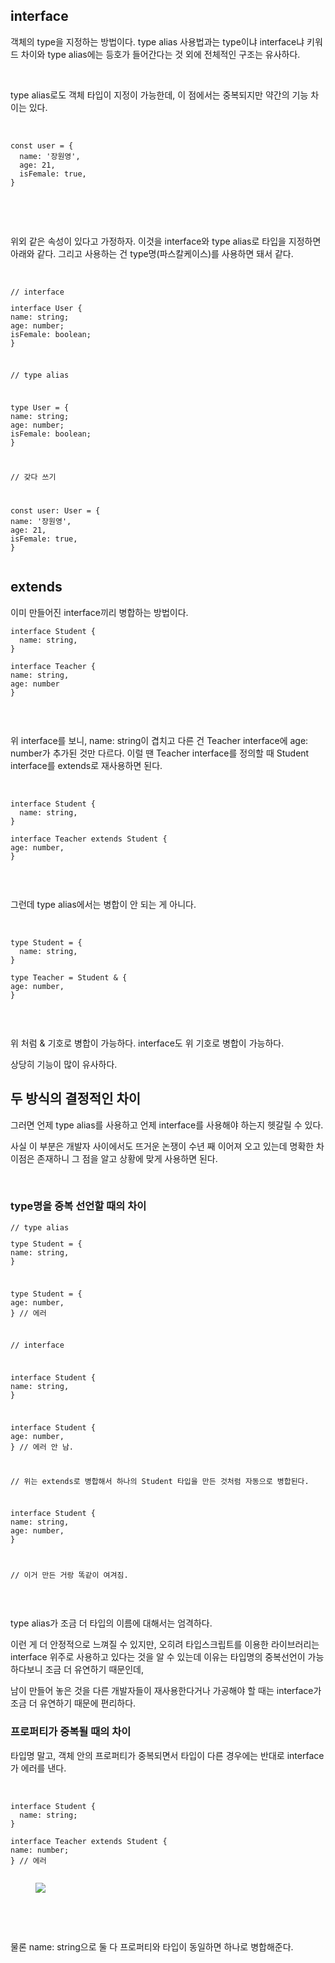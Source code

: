 <h2 data-ke-size="size26">interface</h2>
<p data-ke-size="size16">객체의 type을 지정하는 방법이다. type alias 사용법과는 type이냐 interface냐 키워드 차이와 type alias에는 등호가 들어간다는 것 외에 전체적인 구조는 유사하다.</p>
<p data-ke-size="size16">&nbsp;</p>
<p data-ke-size="size16">type alias로도 객체 타입이 지정이 가능한데, 이 점에서는 중복되지만 약간의 기능 차이는 있다.</p>
<p data-ke-size="size16">&nbsp;</p>
<pre id="code_1719306204788" class="javascript" data-ke-language="javascript" data-ke-type="codeblock"><code>const user = {
  name: '장원영',
  age: 21,
  isFemale: true,
}</code></pre>
<p data-ke-size="size16">&nbsp;</p>
<p data-ke-size="size16">&nbsp;</p>
<p data-ke-size="size16">위외 같은 속성이 있다고 가정하자. 이것을 interface와 type alias로 타입을 지정하면 아래와 같다. 그리고 사용하는 건 type명(파스칼케이스)를 사용하면 돼서 같다.</p>
<p data-ke-size="size16">&nbsp;</p>
<pre id="code_1719306332306" class="javascript" data-ke-language="javascript" data-ke-type="codeblock"><code>// interface
<p>interface User {
name: string;
age: number;
isFemale: boolean;
}</p>
<p>// type alias</p>
<p>type User = {
name: string;
age: number;
isFemale: boolean;
}</p>
<p>// 갖다 쓰기</p>
<p>const user: User = {
name: '장원영',
age: 21,
isFemale: true,
}</code></pre></p>
<h2 data-ke-size="size26">extends</h2>
<p data-ke-size="size16">이미 만들어진 interface끼리 병합하는 방법이다.</p>
<pre id="code_1719306667039" class="javascript" data-ke-language="javascript" data-ke-type="codeblock"><code>interface Student {
  name: string,
}
<p>interface Teacher {
name: string,
age: number
}</code></pre></p>
<p data-ke-size="size16">&nbsp;</p>
<p data-ke-size="size16">위 interface를 보니, name: string이 겹치고 다른 건 Teacher interface에 age: number가 추가된 것만 다르다. 이럴 땐 Teacher interface를 정의할 때 Student interface를 extends로 재사용하면 된다.</p>
<p data-ke-size="size16">&nbsp;</p>
<pre id="code_1719306758744" class="javascript" data-ke-language="javascript" data-ke-type="codeblock"><code>interface Student {
  name: string,
}
<p>interface Teacher extends Student {
age: number,
}</code></pre></p>
<p data-ke-size="size16">&nbsp;</p>
<p data-ke-size="size16">그런데 type alias에서는 병합이 안 되는 게 아니다.</p>
<p data-ke-size="size16">&nbsp;</p>
<pre id="code_1719306829139" class="javascript" data-ke-language="javascript" data-ke-type="codeblock"><code>type Student = {
  name: string,
}
<p>type Teacher = Student &amp; {
age: number,
}</code></pre></p>
<p data-ke-size="size16">&nbsp;</p>
<p data-ke-size="size16">위 처럼 &amp; 기호로 병합이 가능하다. interface도 위 기호로 병합이 가능하다.</p>
<p data-ke-size="size16">상당히 기능이 많이 유사하다.</p>
<h2 data-ke-size="size26">두 방식의 결정적인 차이</h2>
<p data-ke-size="size16">그러면 언제 type alias를 사용하고 언제 interface를 사용해야 하는지 헷갈릴 수 있다.</p>
<p data-ke-size="size16">사실 이 부분은 개발자 사이에서도 뜨거운 논쟁이 수년 째 이어져 오고 있는데 명확한 차이점은 존재하니 그 점을 알고 상황에 맞게 사용하면 된다.</p>
<p data-ke-size="size16">&nbsp;</p>
<h3 data-ke-size="size23">type명을 중복 선언할 때의 차이</h3>
<pre id="code_1719307169980" class="javascript" data-ke-language="javascript" data-ke-type="codeblock"><code>// type alias
<p>type Student = {
name: string,
}</p>
<p>type Student = {
age: number,
} // 에러</p>
<p>// interface</p>
<p>interface Student {
name: string,
}</p>
<p>interface Student {
age: number,
} // 에러 안 남.</p>
<p>// 위는 extends로 병합해서 하나의 Student 타입을 만든 것처럼 자동으로 병합된다.</p>
<p>interface Student {
name: string,
age: number,
}</p>
<p>// 이거 만든 거랑 똑같이 여겨짐.</code></pre></p>
<p data-ke-size="size16">&nbsp;</p>
<p data-ke-size="size16">type alias가 조금 더 타입의 이름에 대해서는 엄격하다.</p>
<p data-ke-size="size16">이런 게 더 안정적으로 느껴질 수 있지만, 오히려 타입스크립트를 이용한 라이브러리는 interface 위주로 사용하고 있다는 것을 알 수 있는데 이유는 타입명의 중복선언이 가능하다보니 조금 더 유연하기 때문인데,</p>
<p data-ke-size="size16">남이 만들어 놓은 것을 다른 개발자들이 재사용한다거나 가공해야 할 때는 interface가 조금 더 유연하기 때문에 편리하다.</p>
<h3 data-ke-size="size23">프로퍼티가 중복될 때의 차이</h3>
<p data-ke-size="size16">타입명 말고, 객체 안의 프로퍼티가 중복되면서 타입이 다른 경우에는 반대로 interface가 에러를 낸다.</p>
<p data-ke-size="size16">&nbsp;</p>
<pre id="code_1719307408490" class="javascript" data-ke-language="javascript" data-ke-type="codeblock"><code>interface Student {
  name: string;
}
<p>interface Teacher extends Student {
name: number;
} // 에러</code></pre></p>
<p><figure class="imageblock alignCenter" data-ke-mobileStyle="widthOrigin" data-origin-width="2888" data-origin-height="628"><span data-url="https://blog.kakaocdn.net/dn/uqoaP/btsH93OQ9wH/7pw0njYDJ8fn0UQyg9qaY1/img.png" data-phocus="https://blog.kakaocdn.net/dn/uqoaP/btsH93OQ9wH/7pw0njYDJ8fn0UQyg9qaY1/img.png"><img src="https://blog.kakaocdn.net/dn/uqoaP/btsH93OQ9wH/7pw0njYDJ8fn0UQyg9qaY1/img.png" srcset="https://img1.daumcdn.net/thumb/R1280x0/?scode=mtistory2&fname=https%3A%2F%2Fblog.kakaocdn.net%2Fdn%2FuqoaP%2FbtsH93OQ9wH%2F7pw0njYDJ8fn0UQyg9qaY1%2Fimg.png" onerror="this.onerror=null; this.src='//t1.daumcdn.net/tistory_admin/static/images/no-image-v1.png'; this.srcset='//t1.daumcdn.net/tistory_admin/static/images/no-image-v1.png';" data-origin-width="2888" data-origin-height="628"/></span></figure>
</p>
<p data-ke-size="size16">&nbsp;</p>
<p data-ke-size="size16">&nbsp;</p>
<p data-ke-size="size16">물론 name: string으로 둘 다 프로퍼티와 타입이 동일하면 하나로 병합해준다.</p>